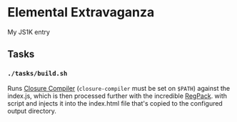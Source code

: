 # Elemental Extravaganza

My JS1K entry


## Tasks

### `./tasks/build.sh`

Runs [Closure Compiler](https://developers.google.com/closure/compiler/) (`closure-compiler` must be set on `$PATH`) against the index.js, which is then processed further with the incredible [RegPack](https://www.npmjs.com/package/regpack). with script and injects it into the index.html file that's copied to the configured output directory.